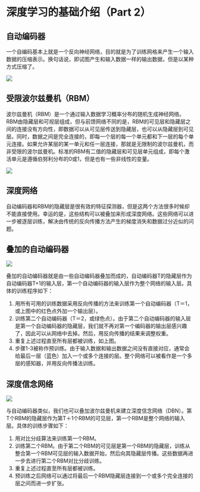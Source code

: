 # 深度学习的基础介绍（Part 2）

## 自动编码器

一个自编码基本上就是一个反向神经网络，目的就是为了训练网格来产生一个输入数据的压缩表示。换句话说，即试图产生和输入数据一样的输出数据，但是以某种方式压缩了。

![](http://mmbiz.qpic.cn/mmbiz/ghbI8QDvgWt4OjSfq0Yp4ibXSibxOGBqGXqCL2kIWzbKoesFZAzSZm8MXqS04KGvBo2T6LcfwLI9bWf5V91vwdmQ/640?wx_fmt=png&tp=webp&wxfrom=5)

## 受限波尔兹曼机（RBM）

波尔兹曼机（RBM）是一个通过输入数据学习概率分布的随机生成神经网络。RBM由隐藏层和可视层组成，但与前馈网络不同的是，RBM的可见层和隐藏层之间的连接没有方向性，即数据可以从可见层传送到隐藏层，也可以从隐藏层到可见层。同时，数据之间是完全连接的，即每一个层的每一个单元都和下一层的每个单元连接。如果允许某层的某一单元和任一层连接，那就是无限制的波尔兹曼机，而非受限的波尔兹曼机。标准的RBM有二值的隐藏层和可见层单元组成，即每个激活单元是遵循伯努利分布的0或1，但是也有一些非线性的变量。

![](http://mmbiz.qpic.cn/mmbiz/ghbI8QDvgWt4OjSfq0Yp4ibXSibxOGBqGX8F1KiaPYYAnxEiaDVFsSDOMYBjXkLj9XwVfkJrlfic3ccvw9ib6ib8VTS9A/640?wx_fmt=png&tp=webp&wxfrom=5)

## 深度网络

自动编码器和RBM的隐藏层是很有效的特征探测器，但是这两个方法很多时候却不能直接使用。幸运的是，这些结构可以被叠加来形成深度网络。这些网络可以进一步被逐层训练，解决由传统的反向传播方法产生的梯度消失和数据过分近似的问题。

## 叠加的自动编码器

![](http://mmbiz.qpic.cn/mmbiz/ghbI8QDvgWt4OjSfq0Yp4ibXSibxOGBqGX5B0c4xqpxBib2mI2CFLRxFf5ZaYiaYndh8fGibIGzZALg2lN2ribpKEtPA/640?wx_fmt=png&tp=webp&wxfrom=5)

叠加的自动编码器就是由一些自动编码器叠加而成的，自动编码器T的隐藏层作为自动编码器T+1的输入层，第一个自动编码器的输入层作为整个网络的输入层。具体的训练程序如下：

1. 用所有可用的训练数据采用反向传播的方法来训练第一个自动编码器（T＝1，或上图中的红色点外加一个输出层）。
2. 训练第二个自动编码器（T＝2，或绿色点）。由于第二个自动编码器的输入层是第一个自动编码器的隐藏层，我们就不再对第一个编码器的输出层感兴趣了，因此可以从网络中去掉。然后，用反向传播的结果来调整权重。
3. 重复上述过程直至所有层都被训练，如上图。
4. 步骤1-3被称作预训练。由于输入数据和输出数据之间没有直接对应，通常会给最后一层（蓝色）加入一个或多个连接的层。整个网络可以被看作是一个多层的感知器，并用反向传播法训练。

## 深度信念网络

![](http://mmbiz.qpic.cn/mmbiz/ghbI8QDvgWt4OjSfq0Yp4ibXSibxOGBqGXeABuPV69icEl17DWExfdH087icRpapFr42N7rY8jZwNcFTfic1O5UfYjA/640?wx_fmt=png&tp=webp&wxfrom=5)

与自动编码器类似，我们也可以叠加波尔兹曼机来建立深度信念网络（DBN）。第T个RBM的隐藏层作为第T＋1个RBM的可见层，第一个RBM是整个网络的输入层。具体的训练步骤如下：

1. 用对比分歧算法来训练第一个RBM。
2. 训练第二个RBM。由于第二个RBM的可见层是第一个RBM的隐藏层，训练从整合第一个RBM可见层的输入数据开始，然后向其隐藏层传播。这些数据再进一步去进行第二个RBM对比分歧训练。
3. 重复上述过程直至所有层都被训练。
4. 预训练之后网络可以通过将最后一个RBM隐藏层连接到一个或多个完全连接的层之间而进一步扩张。